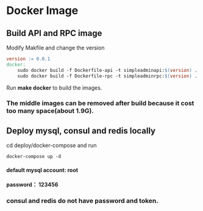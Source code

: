 # Docker Image

## Build API and RPC image
Modify Makfile and change the version
```makefile
version := 0.0.1
docker:
	sudo docker build -f Dockerfile-api -t simpleadminapi:$(version) .
	sudo docker build -f Dockerfile-rpc -t simpleadminrpc:$(version) .
```

Run **make docker**  to build the images.

### The middle images can be removed after build because it cost too many space(about 1.9G).

## Deploy mysql, consul and redis locally

cd deploy/docker-compose and run
```shell
docker-compose up -d
```

#### default mysql account: root
#### password： 123456

### consul and redis do not have password and token.